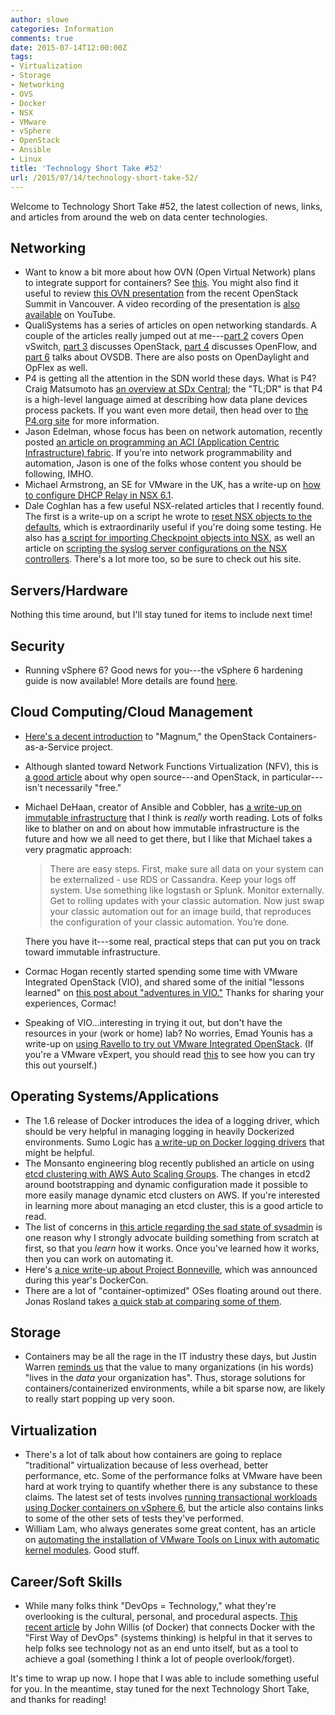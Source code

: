 ```yaml
---
author: slowe
categories: Information
comments: true
date: 2015-07-14T12:00:00Z
tags:
- Virtualization
- Storage
- Networking
- OVS
- Docker
- NSX
- VMware
- vSphere
- OpenStack
- Ansible
- Linux
title: 'Technology Short Take #52'
url: /2015/07/14/technology-short-take-52/
---
```


Welcome to Technology Short Take #52, the latest collection of news, links, and articles from around the web on data center technologies. 

## Networking

* Want to know a bit more about how OVN (Open Virtual Network) plans to integrate support for containers? See [this][link-2]. You might also find it useful to review [this OVN presentation][link-7] from the recent OpenStack Summit in Vancouver. A video recording of the presentation is [also available][link-5] on YouTube.
* QualiSystems has a series of articles on open networking standards. A couple of the articles really jumped out at me---[part 2][link-8] covers Open vSwitch, [part 3][link-9] discusses OpenStack, [part 4][link-10] discusses OpenFlow, and [part 6][link-11] talks about OVSDB. There are also posts on OpenDaylight and OpFlex as well.
* P4 is getting all the attention in the SDN world these days. What is P4? Craig Matsumoto has [an overview at SDx Central][link-14]; the "TL;DR" is that P4 is a high-level language aimed at describing how data plane devices process packets. If you want even more detail, then head over to [the P4.org site][link-15] for more information.
* Jason Edelman, whose focus has been on network automation, recently posted [an article on programming an ACI (Application Centric Infrastructure) fabric][link-16]. If you're into network programmability and automation, Jason is one of the folks whose content you should be following, IMHO.
* Michael Armstrong, an SE for VMware in the UK, has a write-up on [how to configure DHCP Relay in NSX 6.1][link-17].
* Dale Coghlan has a few useful NSX-related articles that I recently found. The first is a write-up on a script he wrote to [reset NSX objects to the defaults][link-18], which is extraordinarily useful if you're doing some testing. He also has [a script for importing Checkpoint objects into NSX][link-19], as well an article on [scripting the syslog server configurations on the NSX controllers][link-20]. There's a lot more too, so be sure to check out his site.

## Servers/Hardware

Nothing this time around, but I'll stay tuned for items to include next time!

## Security

* Running vSphere 6? Good news for you---the vSphere 6 hardening guide is now available! More details are found [here][link-23].

## Cloud Computing/Cloud Management

* [Here's a decent introduction][link-4] to "Magnum," the OpenStack Containers-as-a-Service project.
* Although slanted toward Network Functions Virtualization (NFV), this is [a good article][link-12] about why open source---and OpenStack, in particular---isn't necessarily "free."
* Michael DeHaan, creator of Ansible and Cobbler, has [a write-up on immutable infrastructure][link-13] that I think is _really_ worth reading. Lots of folks like to blather on and on about how immutable infrastructure is the future and how we all need to get there, but I like that Michael takes a very pragmatic approach:

    >There are easy steps.  First, make sure all data on your system can be externalized - use RDS or Cassandra.  Keep your logs off system.  Use something like logstash or Splunk.  Monitor externally.   Get to rolling updates with your classic automation.  Now just swap your classic automation out for an image build, that reproduces the configuration of your classic automation. You’re done.

    There you have it---some real, practical steps that can put you on track toward immutable infrastructure.
* Cormac Hogan recently started spending some time with VMware Integrated OpenStack (VIO), and shared some of the initial "lessons learned" on [this post about "adventures in VIO."][link-22] Thanks for sharing your experiences, Cormac!
* Speaking of VIO...interesting in trying it out, but don't have the resources in your (work or home) lab? No worries, Emad Younis has a write-up on [using Ravello to try out VMware Integrated OpenStack][link-24]. (If you're a VMware vExpert, you should read [this][link-26] to see how you can try this out yourself.)

## Operating Systems/Applications

* The 1.6 release of Docker introduces the idea of a logging driver, which should be very helpful in managing logging in heavily Dockerized environments. Sumo Logic has [a write-up on Docker logging drivers][link-3] that might be helpful.
* The Monsanto engineering blog recently published an article on using [etcd clustering with AWS Auto Scaling Groups][link-21]. The changes in etcd2 around bootstrapping and dynamic configuration made it possible to more easily manage dynamic etcd clusters on AWS. If you're interested in learning more about managing an etcd cluster, this is a good article to read.
* The list of concerns in [this article regarding the sad state of sysadmin][link-28] is one reason why I strongly advocate building something from scratch at first, so that you _learn_ how it works. Once you've learned how it works, then you can work on automating it.
* Here's [a nice write-up about Project Bonneville][link-29], which was announced during this year's DockerCon.
* There are a lot of "container-optimized" OSes floating around out there. Jonas Rosland takes [a quick stab at comparing some of them][link-30].

## Storage

* Containers may be all the rage in the IT industry these days, but Justin Warren [reminds us][link-27] that the value to many organizations (in his words) "lives in the _data_ your organization has". Thus, storage solutions for containers/containerized environments, while a bit sparse now, are likely to really start popping up very soon.

## Virtualization

* There's a lot of talk about how containers are going to replace "traditional" virtualization because of less overhead, better performance, etc. Some of the performance folks at VMware have been hard at work trying to quantify whether there is any substance to these claims. The latest set of tests involves [running transactional workloads using Docker containers on vSphere 6][link-1], but the article also contains links to some of the other sets of tests they've performed.
* William Lam, who always generates some great content, has an article on [automating the installation of VMware Tools on Linux with automatic kernel modules][link-25]. Good stuff.

## Career/Soft Skills

* While many folks think "DevOps = Technology," what they're overlooking is the cultural, personal, and procedural aspects. [This recent article][link-6] by John Willis (of Docker) that connects Docker with the "First Way of DevOps" (systems thinking) is helpful in that it serves to help folks see technology not as an end unto itself, but as a tool to achieve a goal (something I think a lot of people overlook/forget).

It's time to wrap up now. I hope that I was able to include something useful for you. In the meantime, stay tuned for the next Technology Short Take, and thanks for reading!



[link-1]: http://blogs.vmware.com/performance/2015/05/running-transactional-workloads-using-docker-containers-vsphere-6-0.html
[link-2]: http://openvswitch.org/pipermail/ovs-dev/2015-March/052663.html
[link-3]: https://www.sumologic.com/2015/04/16/new-docker-logging-drivers/
[link-4]: http://www.datacenterknowledge.com/archives/2015/05/22/openstack-magnum-containers-service-cloud-operators/
[link-5]: https://www.youtube.com/watch?v=kEzXTq2fPDg
[link-6]: http://blog.docker.com/2015/05/docker-three-ways-ops/
[link-7]: http://openvswitch.org/support/slides/OVN-Vancouver.pdf
[link-8]: http://www.qualisystems.com/blog/open-source-standards-for-network-orchestration-part-2-open-vswitch/
[link-9]: http://www.qualisystems.com/blog/open-source-standards-for-network-orchestration-part-3-openstack/
[link-10]: http://www.qualisystems.com/blog/open-networking-standards-and-the-road-to-agility-part-4-openflow/
[link-11]: http://www.qualisystems.com/blog/open-networking-standards-and-the-road-to-agility-part-6-ovsdb/
[link-12]: http://www.lightreading.com/nfv/nfv-specs-open-source/openstack-doesnt-come-for-free/a/d-id/715626
[link-13]: http://michaeldehaan.net/post/118717252307/immutable-infrastructure-is-the-future
[link-14]: https://www.sdxcentral.com/articles/news/p4-language-aims-to-take-sdn-beyond-openflow/2015/05/
[link-15]: http://p4.org
[link-16]: http://jedelman.com/home/programming-an-aci-fabric/
[link-17]: http://www.m80arm.co.uk/2014/10/configuring-dhcp-relay-in-nsx.html
[link-18]: http://www.sneaku.com/2015/06/15/scripting-resetting-nsx-v-objects/
[link-19]: http://www.sneaku.com/2015/02/06/scripting-nsx-v-importing-checkpoint-objects/
[link-20]: http://www.sneaku.com/2015/05/28/scripting-syslog-server-configurations-on-nsx-v-controllers/
[link-21]: http://engineering.monsanto.com/2015/06/12/etcd-clustering/
[link-22]: http://cormachogan.com/2015/06/02/adventures-in-vio-vmware-integrated-openstack/
[link-23]: http://blogs.vmware.com/vsphere/2015/06/vsphere-6-hardening-guide-ga-now-available.html
[link-24]: http://emadyounis.com/openstack/ravello-lab-setup-for-vmware-integrated-openstack-vio-part-1/
[link-25]: http://www.virtuallyghetto.com/2015/06/automating-silent-installation-of-vmware-tools-on-linux-wautomatic-kernel-modules.html
[link-26]: http://www.ravellosystems.com/blog/ravello-free-lab-vexperts/
[link-27]: http://www.forbes.com/sites/justinwarren/2015/07/06/the-container-revolution-much-ado-about-nothing/
[link-28]: http://www.vitavonni.de/blog/201503/2015031201-the-sad-state-of-sysadmin-in-the-age-of-containers.html
[link-29]: http://containerjournal.com/2015/07/01/vmwares-project-bonneville-streamlines-docker-container-workflow/
[link-30]: http://blog.codeship.com/container-os-comparison/
